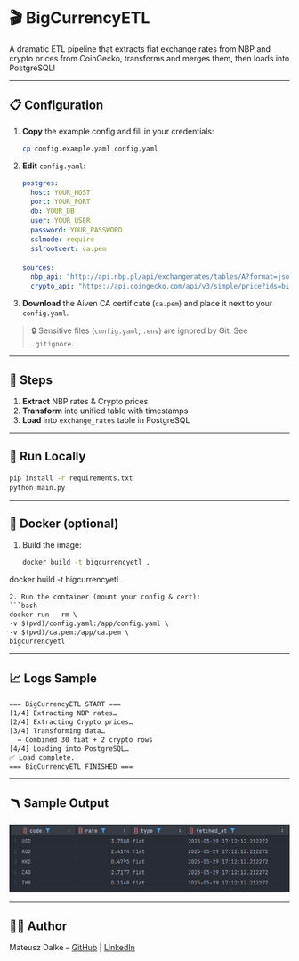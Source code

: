 # 🎬 BigCurrencyETL

A dramatic ETL pipeline that extracts fiat exchange rates from NBP and crypto prices from CoinGecko, transforms and merges them, then loads into PostgreSQL!

---

## 📋 Configuration

1. **Copy** the example config and fill in your credentials:

   ```bash
   cp config.example.yaml config.yaml
   ```
2. **Edit** `config.yaml`:

   ```yaml
   postgres:
     host: YOUR_HOST
     port: YOUR_PORT
     db: YOUR_DB
     user: YOUR_USER
     password: YOUR_PASSWORD
     sslmode: require
     sslrootcert: ca.pem

   sources:
     nbp_api: "http://api.nbp.pl/api/exchangerates/tables/A?format=json"
     crypto_api: "https://api.coingecko.com/api/v3/simple/price?ids=bitcoin,ethereum&vs_currencies=usd"
   ```
3. **Download** the Aiven CA certificate (`ca.pem`) and place it next to your `config.yaml`.

> 🔒 Sensitive files (`config.yaml`, `.env`) are ignored by Git. See `.gitignore`.

---

## 🚦 Steps

1. **Extract** NBP rates & Crypto prices
2. **Transform** into unified table with timestamps
3. **Load** into `exchange_rates` table in PostgreSQL

---

## 🚀 Run Locally

```bash
pip install -r requirements.txt
python main.py
```

---

## 🐳 Docker (optional)

1. Build the image:

   ```bash
   docker build -t bigcurrencyetl .
   ```

docker build -t bigcurrencyetl .

````
2. Run the container (mount your config & cert):  
```bash
docker run --rm \
-v $(pwd)/config.yaml:/app/config.yaml \
-v $(pwd)/ca.pem:/app/ca.pem \
bigcurrencyetl
````

---

## 📈 Logs Sample

```
=== BigCurrencyETL START ===
[1/4] Extracting NBP rates…
[2/4] Extracting Crypto prices…
[3/4] Transforming data…
  → Combined 30 fiat + 2 crypto rows
[4/4] Loading into PostgreSQL…
✅ Load complete.
=== BigCurrencyETL FINISHED ===
```
---

## 🪃 Sample Output

![img.png](img.png)

---

## 🧑‍💻 Author

Mateusz Dalke – [GitHub](https://github.com/SculptTechProject) | [LinkedIn](https://linkedin.com/in/mateusz-dalke-12b56a2a8)
